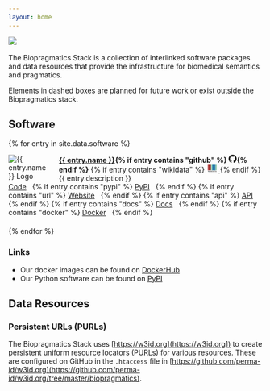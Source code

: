 ```yaml
---
layout: home
---
```


<img src="https://docs.google.com/drawings/d/e/2PACX-1vS3dvIX5EScSb9aIcjRmArJevZQEgKl2-mRbvcGwwmzAwyLUoBRltyKfTVYwsEMQOLMe3zHFxM3Ycfw/pub?w=2888&amp;h=1722">

The Biopragmatics Stack is a collection of interlinked software packages and
data resources that provide the infrastructure for biomedical semantics and
pragmatics.

Elements in dashed boxes are planned for future work or exist outside the
Biopragmatics stack.

## Software

{% for entry in site.data.software %}

<div style="padding-bottom: 20px;">
<img src="{% if entry contains "logo" %}{{ entry.logo }}{% else %}data:,{% endif %}" alt="{{ entry.name }} Logo" style="float: left; max-height: 85px; max-width: 85px; margin-right: 15px" />
<strong><a href="https://github.com/{{ entry.github }}">{{ entry.name }}</a>{% if entry contains "github" %}&nbsp;<img alt="GitHub logo" src="/img/github-icon.svg" width="16" height="16" />{% endif %}</strong>
{% if entry contains "wikidata" %}
    <a href="https://scholia.toolforge.org/topic/{{ entry.wikidata }}">
    <img alt="WikiData logo" src="/img/wikidata_logo.svg" height="16" />
    </a>
{% endif %}
<br />
{{ entry.description }}
<br />
<a href="https://github.com/{{ entry.github }}"><i class="fas fa-code"></i> Code</a>&nbsp;&nbsp;
{% if entry contains "pypi" %}
<a href="https://pypi.org/project/{{ entry.pypi }}"><i class="fas fa-dragon"></i> PyPI</a>&nbsp;&nbsp;
{% endif %}
{% if entry contains "url" %}
<a href="{{ entry.url }}"><i class="fas fa-network-wired"></i> Website</a>&nbsp;&nbsp;
{% endif %}
{% if entry contains "api" %}
<a href="{{ entry.api }}"><i class="fas fa-plane"></i> API</a>&nbsp;&nbsp;
{% endif %}
{% if entry contains "docs" %}
<a href="{{ entry.docs }}"><i class="fas fa-book"></i> Docs</a>&nbsp;&nbsp;
{% endif %}
{% if entry contains "docker" %}
<a href="https://hub.docker.com/r/{{ entry.docker }}"><i class="fab fa-docker"></i> Docker</a>&nbsp;&nbsp;
{% endif %}
</div>
{% endfor %}

### Links

- Our docker images can be found on <i class="fab fa-docker"></i>
  [DockerHub](https://hub.docker.com/r/biopragmatics)
- Our Python software can be found on [PyPI](https://pypi.org/org/biopragmatics)

## Data Resources

### Persistent URLs (PURLs)

The Biopragmatics Stack uses [https://w3id.org](https://w3id.org]) to create
persistent uniform resource locators (PURLs) for various resources. These are
configured on GitHub in the `.htaccess` file in
[https://github.com/perma-id/w3id.org](https://github.com/perma-id/w3id.org/tree/master/biopragmatics).
